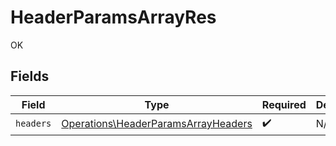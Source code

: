 # HeaderParamsArrayRes

OK


## Fields

| Field                                                                                      | Type                                                                                       | Required                                                                                   | Description                                                                                |
| ------------------------------------------------------------------------------------------ | ------------------------------------------------------------------------------------------ | ------------------------------------------------------------------------------------------ | ------------------------------------------------------------------------------------------ |
| `headers`                                                                                  | [Operations\HeaderParamsArrayHeaders](../../Models/Operations/HeaderParamsArrayHeaders.md) | :heavy_check_mark:                                                                         | N/A                                                                                        |